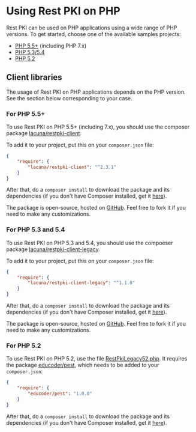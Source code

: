 ﻿# Using Rest PKI on PHP

Rest PKI can be used on PHP applications using a wide range of PHP versions.
To get started, choose one of the available samples projects:

* [PHP 5.5+](current.md) (including PHP 7.x)
* [PHP 5.3/5.4](legacy.md)
* [PHP 5.2](legacy52.md)

## Client libraries

The usage of Rest PKI on PHP applications depends on the PHP version. See the section below corresponding to your case.

### For PHP 5.5+

To use Rest PKI on PHP 5.5+ (including 7.x), you should use the composer package [lacuna/restpki-client](https://packagist.org/packages/lacuna/restpki-client).

To add it to your project, put this on your `composer.json` file:

```json
{
	"require": {
		"lacuna/restpki-client": "^2.3.1"
	}
}
```

After that, do a `composer install` to download the package and its dependencies (if you don't have Composer installed, get it [here](https://getcomposer.org/)).

The package is open-source, hosted on [GitHub](https://github.com/LacunaSoftware/RestPkiPhpClient). Feel free to fork
it if you need to make any customizations.

### For PHP 5.3 and 5.4

To use Rest PKI on PHP 5.3 and 5.4, you should use the compoeser package [lacuna/restpki-client-legacy](https://packagist.org/packages/lacuna/restpki-client-legacy).

To add it to your project, put this on your `composer.json` file:

```json
{
    "require": {
        "lacuna/restpki-client-legacy": "^1.1.0"
    }
}
```

After that, do a `composer install` to download the package and its dependencies (if you don't have Composer installed, get it [here](https://getcomposer.org/)).

The package is open-source, hosted on [GitHub](https://github.com/LacunaSoftware/RestPkiPhpClientLegacy). Feel free to fork
it if you need to make any customizations.

### For PHP 5.2

To use Rest PKI on PHP 5.2, use the file [RestPkiLegacy52.php](https://github.com/LacunaSoftware/RestPkiSamples/blob/master/PHP/legacy52/RestPkiLegacy52.php). It requires the
package [educoder/pest](https://packagist.org/packages/educoder/pest), which needs to be added to your `composer.json`:

```json
{
    "require": {
        "educoder/pest": "1.0.0"
    }
}
```

After that, do a `composer install` to download the package and its dependencies (if you don't have Composer installed, get it [here](https://getcomposer.org/)).

